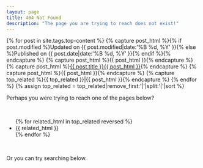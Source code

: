 ```yaml
---
layout: page
title: 404 Not Found
description: "The page you are trying to reach does not exist!"
---
```


{% for post in site.tags.top-content %}
    {% capture post_html %}{% if post.modified %}Updated on {{ post.modified|date:'%B %d, %Y' }}{% else %}Published on {{ post.date|date:'%B %d, %Y' }}{% endif %}{% endcapture %}
    {% capture post_html %}<time datetime="{{ post.date|date_to_xmlschema }}" itemprop="datePublished">{{ post_html }}</time>{% endcapture %}
    {% capture post_html %}<a href="{{ site.url }}{{ post.url }}">{{ post.title }}<span class="post-meta">{{ post_html }}</span></a>{% endcapture %}
    {% capture post_html %}<!-- {% if post.modified %}{{ post.modified }}{% else %}{{ post.date|date:"%Y-%m-%d" }}{% endif %} -->{{ post_html }}{% endcapture %}
    {% capture top_related %}{{ top_related }}|{{ post_html }}{% endcapture %}
{% endfor %}
{% assign top_related = top_related|remove_first:'|'|split:'|'|sort %}


<p class="notice">Perhaps you were trying to reach one of the pages below?</p>

<br />

<ul class="post-list">{% for related_html in top_related reversed %}<li>{{ related_html }}</li>{% endfor %}</ul>

<br />

Or you can try searching below.

<script type="text/javascript">
  var GOOG_FIXURL_LANG = 'en';
  var GOOG_FIXURL_SITE = '{{ site.url }}'
</script>
<script type="text/javascript"
  src="http://linkhelp.clients.google.com/tbproxy/lh/wm/fixurl.js">
</script>

